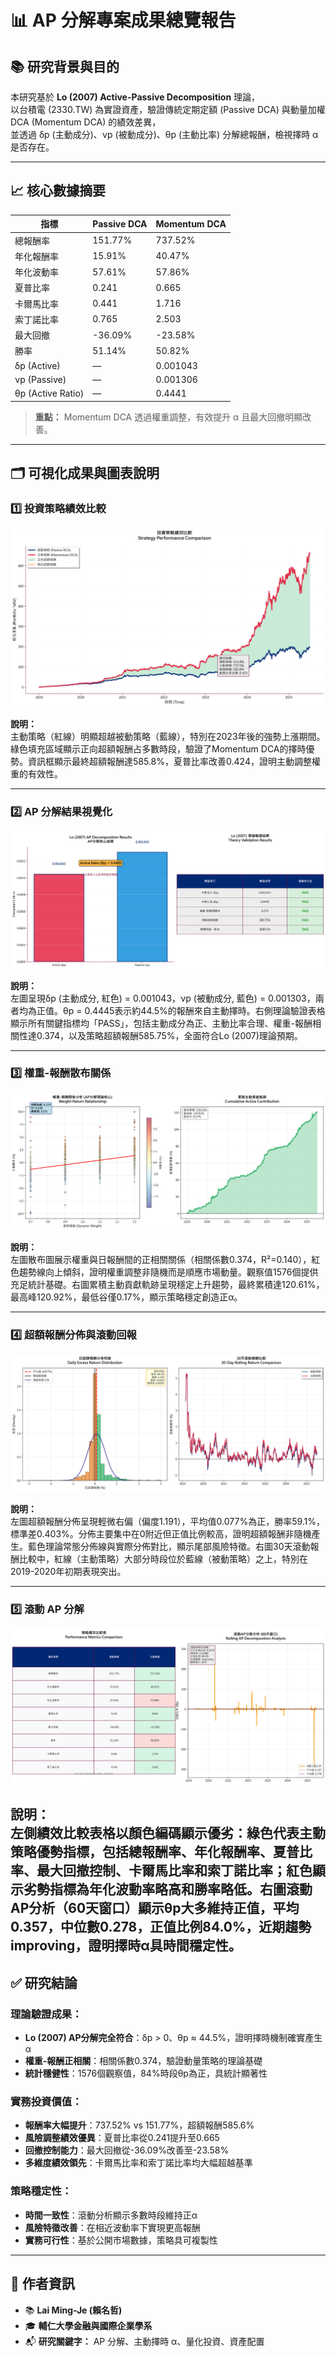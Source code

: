 # 📊 AP 分解專案成果總覽報告

## 📚 研究背景與目的

本研究基於 **Lo (2007) Active-Passive Decomposition** 理論，  
以台積電 (2330.TW) 為實證資產，驗證傳統定期定額 (Passive DCA) 與動量加權 DCA (Momentum DCA) 的績效差異，  
並透過 δp (主動成分)、νp (被動成分)、θp (主動比率) 分解總報酬，檢視擇時 α 是否存在。

---

## 📈 核心數據摘要

| 指標 | Passive DCA | Momentum DCA |
|------|--------------|----------------|
| 總報酬率 | 151.77% | 737.52% |
| 年化報酬率 | 15.91% | 40.47% |
| 年化波動率 | 57.61% | 57.86% |
| 夏普比率 | 0.241 | 0.665 |
| 卡爾馬比率 | 0.441 | 1.716 |
| 索丁諾比率 | 0.765 | 2.503|
| 最大回撤 | -36.09% | -23.58% |
| 勝率 | 51.14% | 50.82% |
| δp (Active) | — | 0.001043 |
| νp (Passive) | — | 0.001306 |
| θp (Active Ratio) | — | 0.4441 |

> **重點：** Momentum DCA 透過權重調整，有效提升 α 且最大回撤明顯改善。

---

## 🗂️ 可視化成果與圖表說明

### 1️⃣ 投資策略績效比較

![績效比較](../results/ap_analysis/01_performance_comparison.png)

**說明：**  
主動策略（紅線）明顯超越被動策略（藍線），特別在2023年後的強勢上漲期間。綠色填充區域顯示正向超額報酬占多數時段，驗證了Momentum DCA的擇時優勢。資訊框顯示最終超額報酬達585.8%，夏普比率改善0.424，證明主動調整權重的有效性。

---

### 2️⃣ AP 分解結果視覺化

![AP 分解](../results/ap_analysis/02_ap_decomposition_analysis.png)

**說明：**  
左圖呈現δp (主動成分, 紅色) = 0.001043，νp (被動成分, 藍色) = 0.001303，兩者均為正值。θp = 0.4445表示約44.5%的報酬來自主動擇時。右側理論驗證表格顯示所有關鍵指標均「PASS」，包括主動成分為正、主動比率合理、權重-報酬相關性達0.374，以及策略超額報酬585.75%，全面符合Lo (2007)理論預期。

---

### 3️⃣ 權重-報酬散布關係

![權重報酬](../results/ap_analysis/03_weight_return_analysis.png)

**說明：**  
左圖散布圖展示權重與日報酬間的正相關關係（相關係數0.374，R²=0.140），紅色趨勢線向上傾斜，證明權重調整非隨機而是順應市場動量。觀察值1576個提供充足統計基礎。右圖累積主動貢獻軌跡呈現穩定上升趨勢，最終累積達120.61%，最高峰120.92%，最低谷僅0.17%，顯示策略穩定創造正α。

---

### 4️⃣ 超額報酬分佈與滾動回報

![超額報酬](../results/ap_analysis/04_excess_return_analysis.png)

**說明：**  
左圖超額報酬分佈呈現輕微右偏（偏度1.191），平均值0.077%為正，勝率59.1%，標準差0.403%。分佈主要集中在0附近但正值比例較高，證明超額報酬非隨機產生。藍色理論常態分佈線與實際分佈對比，顯示尾部風險特徵。右圖30天滾動報酬比較中，紅線（主動策略）大部分時段位於藍線（被動策略）之上，特別在2019-2020年初期表現突出。

---

### 5️⃣ 滾動 AP 分解

![滾動 AP](../results/ap_analysis/05_comprehensive_metrics.png)

**說明：**  
左側績效比較表格以顏色編碼顯示優劣：綠色代表主動策略優勢指標，包括總報酬率、年化報酬率、夏普比率、最大回撤控制、卡爾馬比率和索丁諾比率；紅色顯示劣勢指標為年化波動率略高和勝率略低。右圖滾動AP分析（60天窗口）顯示θp大多維持正值，平均0.357，中位數0.278，正值比例84.0%，近期趨勢improving，證明擇時α具時間穩定性。
---

## ✅ 研究結論

### 理論驗證成果：

- **Lo (2007) AP分解完全符合**：δp > 0、θp ≈ 44.5%，證明擇時機制確實產生α
- **權重-報酬正相關**：相關係數0.374，驗證動量策略的理論基礎
- **統計穩健性**：1576個觀察值，84%時段θp為正，具統計顯著性

### 實務投資價值：

- **報酬率大幅提升**：737.52% vs 151.77%，超額報酬585.6%
- **風險調整績效優異**：夏普比率從0.241提升至0.665
- **回撤控制能力**：最大回撤從-36.09%改善至-23.58%
- **多維度績效領先**：卡爾馬比率和索丁諾比率均大幅超越基準

### 策略穩定性：

- **時間一致性**：滾動分析顯示多數時段維持正α
- **風險特徵改善**：在相近波動率下實現更高報酬
- **實務可行性**：基於公開市場數據，策略具可複製性

---

## 📌 作者資訊

- 📚 **Lai Ming-Je (賴名哲)**  
- 🎓 **輔仁大學金融與國際企業學系**  
- 📬 **研究關鍵字：** AP 分解、主動擇時 α、量化投資、資產配置
